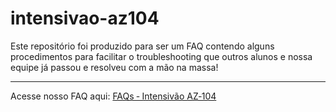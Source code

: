 # intensivao-az104
Este repositório foi produzido para ser um FAQ contendo alguns procedimentos para facilitar o troubleshooting que outros alunos e nossa equipe já passou e resolveu com a mão na massa!

---

Acesse nosso FAQ aqui: [FAQs ‐ Intensivão AZ‐104](https://github.com/TFTEC/intensivao-az104/wiki/FAQs-%E2%80%90-Intensiv%C3%A3o-AZ%E2%80%90104)
